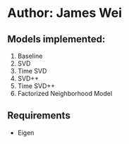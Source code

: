 # Author: James Wei

## Models implemented:
1. Baseline
2. SVD
3. Time SVD
4. SVD++
5. Time SVD++
6. Factorized Neighborhood Model

## Requirements

* Eigen
